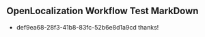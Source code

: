## OpenLocalization Workflow Test MarkDown
* def9ea68-28f3-41b8-83fc-52b6e8d1a9cd thanks!

<!--HONumber=Feb17_HO2-->


